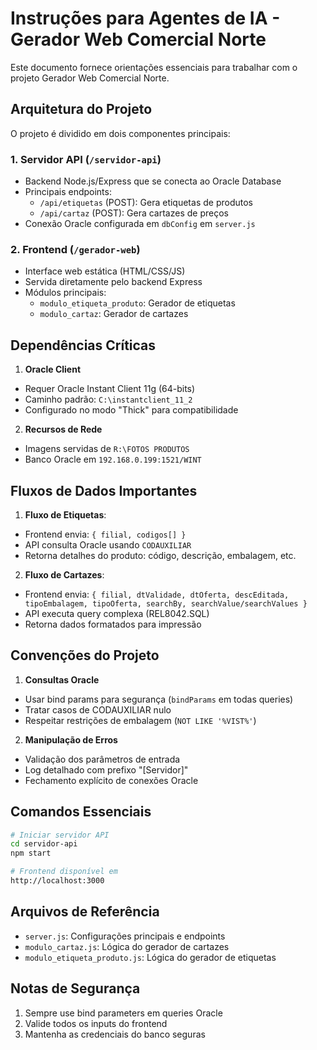 # Instruções para Agentes de IA - Gerador Web Comercial Norte

Este documento fornece orientações essenciais para trabalhar com o projeto Gerador Web Comercial Norte.

## Arquitetura do Projeto

O projeto é dividido em dois componentes principais:

### 1. Servidor API (`/servidor-api`)
- Backend Node.js/Express que se conecta ao Oracle Database
- Principais endpoints:
  - `/api/etiquetas` (POST): Gera etiquetas de produtos
  - `/api/cartaz` (POST): Gera cartazes de preços
- Conexão Oracle configurada em `dbConfig` em `server.js`

### 2. Frontend (`/gerador-web`)
- Interface web estática (HTML/CSS/JS)
- Servida diretamente pelo backend Express
- Módulos principais:
  - `modulo_etiqueta_produto`: Gerador de etiquetas
  - `modulo_cartaz`: Gerador de cartazes

## Dependências Críticas

1. **Oracle Client**
- Requer Oracle Instant Client 11g (64-bits)
- Caminho padrão: `C:\instantclient_11_2`
- Configurado no modo "Thick" para compatibilidade

2. **Recursos de Rede**
- Imagens servidas de `R:\FOTOS PRODUTOS`
- Banco Oracle em `192.168.0.199:1521/WINT`

## Fluxos de Dados Importantes

1. **Fluxo de Etiquetas**:
- Frontend envia: `{ filial, codigos[] }`
- API consulta Oracle usando `CODAUXILIAR`
- Retorna detalhes do produto: código, descrição, embalagem, etc.

2. **Fluxo de Cartazes**:
- Frontend envia: `{ filial, dtValidade, dtOferta, descEditada, tipoEmbalagem, tipoOferta, searchBy, searchValue/searchValues }`
- API executa query complexa (REL8042.SQL) 
- Retorna dados formatados para impressão

## Convenções do Projeto

1. **Consultas Oracle**
- Usar bind params para segurança (`bindParams` em todas queries)
- Tratar casos de CODAUXILIAR nulo
- Respeitar restrições de embalagem (`NOT LIKE '%VIST%'`)

2. **Manipulação de Erros**
- Validação dos parâmetros de entrada
- Log detalhado com prefixo "[Servidor]"
- Fechamento explícito de conexões Oracle

## Comandos Essenciais

```bash
# Iniciar servidor API
cd servidor-api
npm start

# Frontend disponível em
http://localhost:3000
```

## Arquivos de Referência

- `server.js`: Configurações principais e endpoints
- `modulo_cartaz.js`: Lógica do gerador de cartazes
- `modulo_etiqueta_produto.js`: Lógica do gerador de etiquetas

## Notas de Segurança

1. Sempre use bind parameters em queries Oracle
2. Valide todos os inputs do frontend
3. Mantenha as credenciais do banco seguras